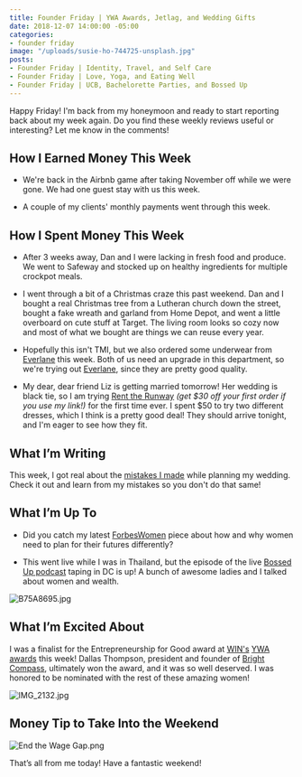 ```yaml
---
title: Founder Friday | YWA Awards, Jetlag, and Wedding Gifts
date: 2018-12-07 14:00:00 -05:00
categories:
- founder friday
image: "/uploads/susie-ho-744725-unsplash.jpg"
posts:
- Founder Friday | Identity, Travel, and Self Care
- Founder Friday | Love, Yoga, and Eating Well
- Founder Friday | UCB, Bachelorette Parties, and Bossed Up
---
```


Happy Friday! I'm back from my honeymoon and ready to start reporting back about my week again. Do you find these weekly reviews useful or interesting? Let me know in the comments!

## How I Earned Money This Week

* We're back in the Airbnb game after taking November off while we were gone. We had one guest stay with us this week.

* A couple of my clients' monthly payments went through this week.

## **How I Spent Money This Week**

* After 3 weeks away, Dan and I were lacking in fresh food and produce. We went to Safeway and stocked up on healthy ingredients for multiple crockpot meals.

* I went through a bit of a Christmas craze this past weekend. Dan and I bought a real Christmas tree from a Lutheran church down the street, bought a fake wreath and garland from Home Depot, and went a little overboard on cute stuff at Target. The living room looks so cozy now and most of what we bought are things we can reuse every year.

* Hopefully this isn't TMI, but we also ordered some underwear from [Everlane](https://www.everlane.com/r/marygermano) this week. Both of us need an upgrade in this department, so we're trying out [Everlane](https://www.everlane.com/r/marygermano), since they are pretty good quality.

* My dear, dear friend Liz is getting married tomorrow! Her wedding is black tie, so I am trying [Rent the Runway](https://rtr.app.link/e/DYZJuG2MqS) *(get $30 off your first order if you use my link!)* for the first time ever. I spent $50 to try two different dresses, which I think is a pretty good deal! They should arrive tonight, and I'm eager to see how they fit.

## **What I’m Writing**

This week, I got real about the [mistakes I made](https://www.maggiegermano.com/blog/5-mistakes-i-made-while-planning-my-wedding/) while planning my wedding. Check it out and learn from my mistakes so you don't do that same!

## **What I’m Up To**

* Did you catch my latest [ForbesWomen](https://www.forbes.com/sites/maggiegermano/2018/11/06/why-and-how-women-must-prepare-differently-for-the-future/) piece about how and why women need to plan for their futures differently?

* This went live while I was in Thailand, but the episode of the live [Bossed Up podcast](https://bossedup.org/episode72/) taping in DC is up! A bunch of awesome ladies and I talked about women and wealth.

![B75A8695.jpg](/uploads/B75A8695.jpg)

## **What I’m Excited About**

I was a finalist for the Entrepreneurship for Good award at [WIN's](https://winonline.org/) [YWA awards](https://winonline.org/events/young-women-of-achievement-awards/2018-young-women-achievement-awards/) this week! Dallas Thompson, president and founder of [Bright Compass](https://www.thebrightcompass.com/), ultimately won the award, and it was so well deserved. I was honored to be nominated with the rest of these amazing women!

![IMG_2132.jpg](/uploads/IMG_2132.jpg)

## **Money Tip to Take Into the Weekend**

![End the Wage Gap.png](/uploads/End%20the%20Wage%20Gap.png)

That’s all from me today! Have a fantastic weekend!